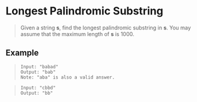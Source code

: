 # Longest Palindromic Substring

> Given a string **s**, find the longest palindromic substring in **s**. You may assume that the maximum length of **s** is 1000.



## Example

> ```
> Input: "babad"
> Output: "bab"
> Note: "aba" is also a valid answer.
> ```



> ```
> Input: "cbbd"
> Output: "bb"
> ```